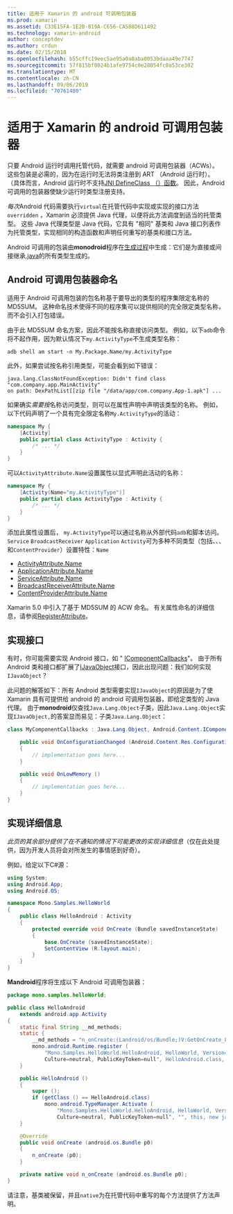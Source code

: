 ```yaml
---
title: 适用于 Xamarin 的 android 可调用包装器
ms.prod: xamarin
ms.assetid: C33E15FA-1E2B-819A-C656-CA588D611492
ms.technology: xamarin-android
author: conceptdev
ms.author: crdun
ms.date: 02/15/2018
ms.openlocfilehash: b55cffc19eec5ae95a0a0aba8053bdaaa49e7747
ms.sourcegitcommit: 57f815bf0024b1afe9754c0e28054fc0a53ce302
ms.translationtype: MT
ms.contentlocale: zh-CN
ms.lasthandoff: 09/06/2019
ms.locfileid: "70761480"
---
```

# <a name="android-callable-wrappers-for-xamarinandroid"></a>适用于 Xamarin 的 android 可调用包装器

只要 Android 运行时调用托管代码，就需要 android 可调用包装器（ACWs）。 这些包装是必需的，因为在运行时无法将类注册到 ART （Android 运行时）。 （具体而言，Android 运行时不支持[JNI DefineClass （）函数](http://docs.oracle.com/javase/1.5.0/docs/guide/jni/spec/functions.html#wp15986)。 因此，Android 可调用的包装器使缺少运行时类型注册支持。 

*每次*Android 代码需要执行`virtual`在托管代码中实现或实现的接口方法`overridden` ，Xamarin 必须提供 Java 代理，以便将此方法调度到适当的托管类型。 这些 Java 代理类型是 Java 代码，它具有 "相同" 基类和 Java 接口列表作为托管类型，实现相同的构造函数和声明任何重写的基类和接口方法。 

Android 可调用的包装由**monodroid**程序在[生成过程](~/android/deploy-test/building-apps/build-process.md)中生成：它们是为直接或间接继承[.java](xref:Java.Lang.Object)的所有类型生成的。 

## <a name="android-callable-wrapper-naming"></a>Android 可调用包装器命名

适用于 Android 可调用包装的包名称基于要导出的类型的程序集限定名称的 MD5SUM。 这种命名技术使得不同的程序集可以提供相同的完全限定类型名称，而不会引入打包错误。 

由于此 MD5SUM 命名方案，因此不能按名称直接访问类型。 例如，以下`adb`命令将不起作用，因为默认情况下`my.ActivityType`不生成类型名称： 

```shell
adb shell am start -n My.Package.Name/my.ActivityType
```

此外，如果尝试按名称引用类型，可能会看到如下错误：

```shell
java.lang.ClassNotFoundException: Didn't find class "com.company.app.MainActivity"
on path: DexPathList[[zip file "/data/app/com.company.App-1.apk"] ...
```

如果确实*需要按*名称访问类型，则可以在属性声明中声明该类型的名称。 例如，以下代码声明了一个具有完全限定名称`My.ActivityType`的活动：

```csharp
namespace My {
    [Activity]
    public partial class ActivityType : Activity {
        /* ... */
    }
}
```

可以`ActivityAttribute.Name`设置属性以显式声明此活动的名称： 

```csharp
namespace My {
    [Activity(Name="my.ActivityType")]
    public partial class ActivityType : Activity {
        /* ... */
    }
}
```

添加此属性设置后， `my.ActivityType`可以通过名称从外部代码`adb`和脚本访问。 `Service` `BroadcastReceiver` `Application` `Activity`可为多种不同类型（包括、、、和`ContentProvider`）设置特性：`Name` 

- [ActivityAttribute.Name](xref:Android.App.ActivityAttribute.Name)
- [ApplicationAttribute.Name](xref:Android.App.ApplicationAttribute.Name)
- [ServiceAttribute.Name](xref:Android.App.ServiceAttribute.Name)
- [BroadcastReceiverAttribute.Name](xref:Android.Content.BroadcastReceiverAttribute.Name)
- [ContentProviderAttribute.Name](xref:Android.Content.ContentProviderAttribute.Name)

Xamarin 5.0 中引入了基于 MD5SUM 的 ACW 命名。 有关属性命名的详细信息，请参阅[RegisterAttribute](xref:Android.Runtime.RegisterAttribute)。 

## <a name="implementing-interfaces"></a>实现接口

有时，你可能需要实现 Android 接口，如 " [IComponentCallbacks](xref:Android.Content.IComponentCallbacks)"。 由于所有 Android 类和接口都扩展了[IJavaObject](xref:Android.Runtime.IJavaObject)接口，因此出现问题：我们如何实现`IJavaObject`？ 

此问题的解答如下：所有 Android 类型需要实现`IJavaObject`的原因是为了使 Xamarin 具有可提供给 android 的 android 可调用包装器，即给定类型的 Java 代理。 由于**monodroid**仅查找`Java.Lang.Object`子类，因此`Java.Lang.Object`实现`IJavaObject,`的答案显而易见：子类`Java.Lang.Object`： 

```csharp
class MyComponentCallbacks : Java.Lang.Object, Android.Content.IComponentCallbacks {

    public void OnConfigurationChanged (Android.Content.Res.Configuration newConfig)
    {
        // implementation goes here...
    } 

    public void OnLowMemory ()
    {
        // implementation goes here...
    }
}
```

## <a name="implementation-details"></a>实现详细信息

*此页的其余部分提供了在不通知的情况下可能更改的实现详细信息*（仅在此处提供，因为开发人员将会对所发生的事情感到好奇）。 

例如，给定以下C#源：

```csharp
using System;
using Android.App;
using Android.OS;

namespace Mono.Samples.HelloWorld
{
    public class HelloAndroid : Activity
    {
        protected override void OnCreate (Bundle savedInstanceState)
        {
            base.OnCreate (savedInstanceState);
            SetContentView (R.layout.main);
        }
    }
}
```

**Mandroid**程序将生成以下 Android 可调用包装器： 

```java
package mono.samples.helloWorld;

public class HelloAndroid
    extends android.app.Activity
{
    static final String __md_methods;
    static {
        __md_methods = "n_onCreate:(Landroid/os/Bundle;)V:GetOnCreate_Landroid_os_Bundle_Handler\n" + "";
        mono.android.Runtime.register (
            "Mono.Samples.HelloWorld.HelloAndroid, HelloWorld, Version=1.0.0.0, 
            Culture=neutral, PublicKeyToken=null", HelloAndroid.class, __md_methods);
    }

    public HelloAndroid ()
    {
        super ();
        if (getClass () == HelloAndroid.class)
            mono.android.TypeManager.Activate (
                "Mono.Samples.HelloWorld.HelloAndroid, HelloWorld, Version=1.0.0.0, 
                Culture=neutral, PublicKeyToken=null", "", this, new java.lang.Object[] {  });
    }

    @Override
    public void onCreate (android.os.Bundle p0)
    {
        n_onCreate (p0);
    }

    private native void n_onCreate (android.os.Bundle p0);
}
```

请注意，基类被保留，并且`native`为在托管代码中重写的每个方法提供了方法声明。 
